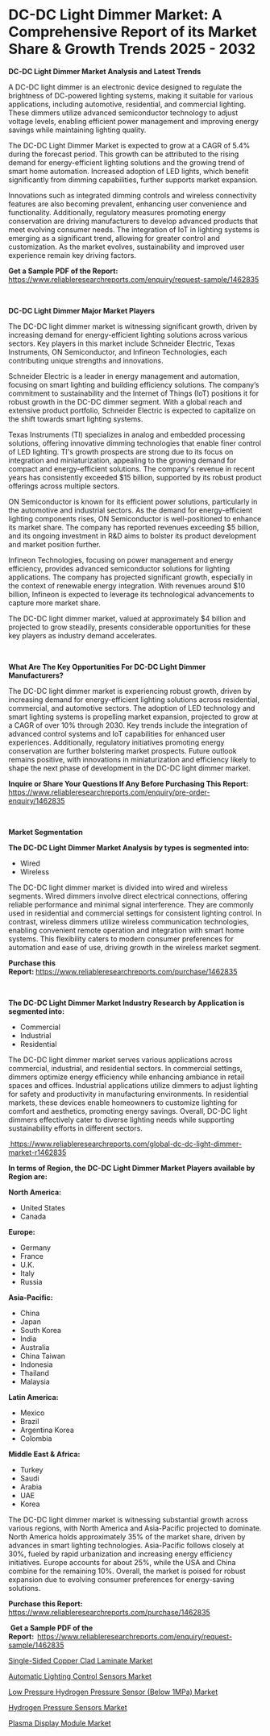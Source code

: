 <p><h1>DC-DC Light Dimmer Market: A Comprehensive Report of its Market Share & Growth Trends 2025 - 2032</h1></p><p><strong>DC-DC Light Dimmer Market Analysis and Latest Trends</strong></p>
<p><p>A DC-DC light dimmer is an electronic device designed to regulate the brightness of DC-powered lighting systems, making it suitable for various applications, including automotive, residential, and commercial lighting. These dimmers utilize advanced semiconductor technology to adjust voltage levels, enabling efficient power management and improving energy savings while maintaining lighting quality.</p><p>The DC-DC Light Dimmer Market is expected to grow at a CAGR of 5.4% during the forecast period. This growth can be attributed to the rising demand for energy-efficient lighting solutions and the growing trend of smart home automation. Increased adoption of LED lights, which benefit significantly from dimming capabilities, further supports market expansion. </p><p>Innovations such as integrated dimming controls and wireless connectivity features are also becoming prevalent, enhancing user convenience and functionality. Additionally, regulatory measures promoting energy conservation are driving manufacturers to develop advanced products that meet evolving consumer needs. The integration of IoT in lighting systems is emerging as a significant trend, allowing for greater control and customization. As the market evolves, sustainability and improved user experience remain key driving factors.</p></p>
<p><strong>Get a Sample PDF of the Report:&nbsp;</strong> <a href="https://www.reliableresearchreports.com/enquiry/request-sample/1462835?utm_campaign=121&utm_medium=2&utm_source=Github&utm_content=ia&utm_term=13022025&utm_id=dc-dc-light-dimmer">https://www.reliableresearchreports.com/enquiry/request-sample/1462835</a></p>
<p>&nbsp;</p>
<p><strong>DC-DC Light Dimmer Major Market Players</strong></p>
<p><p>The DC-DC light dimmer market is witnessing significant growth, driven by increasing demand for energy-efficient lighting solutions across various sectors. Key players in this market include Schneider Electric, Texas Instruments, ON Semiconductor, and Infineon Technologies, each contributing unique strengths and innovations.</p><p>Schneider Electric is a leader in energy management and automation, focusing on smart lighting and building efficiency solutions. The company’s commitment to sustainability and the Internet of Things (IoT) positions it for robust growth in the DC-DC dimmer segment. With a global reach and extensive product portfolio, Schneider Electric is expected to capitalize on the shift towards smart lighting systems.</p><p>Texas Instruments (TI) specializes in analog and embedded processing solutions, offering innovative dimming technologies that enable finer control of LED lighting. TI's growth prospects are strong due to its focus on integration and miniaturization, appealing to the growing demand for compact and energy-efficient solutions. The company's revenue in recent years has consistently exceeded $15 billion, supported by its robust product offerings across multiple sectors.</p><p>ON Semiconductor is known for its efficient power solutions, particularly in the automotive and industrial sectors. As the demand for energy-efficient lighting components rises, ON Semiconductor is well-positioned to enhance its market share. The company has reported revenues exceeding $5 billion, and its ongoing investment in R&D aims to bolster its product development and market position further.</p><p>Infineon Technologies, focusing on power management and energy efficiency, provides advanced semiconductor solutions for lighting applications. The company has projected significant growth, especially in the context of renewable energy integration. With revenues around $10 billion, Infineon is expected to leverage its technological advancements to capture more market share.</p><p>The DC-DC light dimmer market, valued at approximately $4 billion and projected to grow steadily, presents considerable opportunities for these key players as industry demand accelerates.</p></p>
<p>&nbsp;</p>
<p><strong>What Are The Key Opportunities For DC-DC Light Dimmer Manufacturers?</strong></p>
<p><p>The DC-DC light dimmer market is experiencing robust growth, driven by increasing demand for energy-efficient lighting solutions across residential, commercial, and automotive sectors. The adoption of LED technology and smart lighting systems is propelling market expansion, projected to grow at a CAGR of over 10% through 2030. Key trends include the integration of advanced control systems and IoT capabilities for enhanced user experiences. Additionally, regulatory initiatives promoting energy conservation are further bolstering market prospects. Future outlook remains positive, with innovations in miniaturization and efficiency likely to shape the next phase of development in the DC-DC light dimmer market.</p></p>
<p><strong>Inquire or Share Your Questions If Any Before Purchasing This Report:</strong> <a href="https://www.reliableresearchreports.com/enquiry/pre-order-enquiry/1462835?utm_campaign=121&utm_medium=2&utm_source=Github&utm_content=ia&utm_term=13022025&utm_id=dc-dc-light-dimmer">https://www.reliableresearchreports.com/enquiry/pre-order-enquiry/1462835</a></p>
<p>&nbsp;</p>
<p><strong>Market Segmentation</strong></p>
<p><strong>The DC-DC Light Dimmer Market Analysis by types is segmented into:</strong></p>
<p><ul><li>Wired</li><li>Wireless</li></ul></p>
<p><p>The DC-DC light dimmer market is divided into wired and wireless segments. Wired dimmers involve direct electrical connections, offering reliable performance and minimal signal interference. They are commonly used in residential and commercial settings for consistent lighting control. In contrast, wireless dimmers utilize wireless communication technologies, enabling convenient remote operation and integration with smart home systems. This flexibility caters to modern consumer preferences for automation and ease of use, driving growth in the wireless market segment.</p></p>
<p><strong>Purchase this Report:&nbsp;</strong><a href="https://www.reliableresearchreports.com/purchase/1462835?utm_campaign=121&utm_medium=2&utm_source=Github&utm_content=ia&utm_term=13022025&utm_id=dc-dc-light-dimmer">https://www.reliableresearchreports.com/purchase/1462835</a></p>
<p>&nbsp;</p>
<p><strong>The DC-DC Light Dimmer Market Industry Research by Application is segmented into:</strong></p>
<p><ul><li>Commercial</li><li>Industrial</li><li>Residential</li></ul></p>
<p><p>The DC-DC light dimmer market serves various applications across commercial, industrial, and residential sectors. In commercial settings, dimmers optimize energy efficiency while enhancing ambiance in retail spaces and offices. Industrial applications utilize dimmers to adjust lighting for safety and productivity in manufacturing environments. In residential markets, these devices enable homeowners to customize lighting for comfort and aesthetics, promoting energy savings. Overall, DC-DC light dimmers effectively cater to diverse lighting needs while supporting sustainability efforts in different sectors.</p></p>
<p><a href="https://www.reliableresearchreports.com/global-dc-dc-light-dimmer-market-r1462835?utm_campaign=121&utm_medium=2&utm_source=Github&utm_content=ia&utm_term=13022025&utm_id=dc-dc-light-dimmer">&nbsp;https://www.reliableresearchreports.com/global-dc-dc-light-dimmer-market-r1462835</a></p>
<p><strong>In terms of Region, the DC-DC Light Dimmer Market Players available by Region are:</strong></p>
<p>
    <p> <strong> North America: </strong>
        <ul>
            <li>United States</li>
            <li>Canada</li>
        </ul>
        </p> 
    <p> <strong> Europe: </strong>
        <ul>
            <li>Germany</li>
            <li>France</li>
            <li>U.K.</li>
            <li>Italy</li>
            <li>Russia</li>
        </ul>
        </p> 
    <p> <strong> Asia-Pacific: </strong>
        <ul>
            <li>China</li>
            <li>Japan</li>
            <li>South Korea</li>
            <li>India</li>
            <li>Australia</li>
            <li>China Taiwan</li>
            <li>Indonesia</li>
            <li>Thailand</li>
            <li>Malaysia</li>
        </ul>
        </p> 
    <p> <strong> Latin America: </strong>
        <ul>
            <li>Mexico</li>
            <li>Brazil</li>
            <li>Argentina Korea</li>
            <li>Colombia</li>
        </ul>
        </p> 
    <p> <strong> Middle East & Africa: </strong>
        <ul>
            <li>Turkey</li>
            <li>Saudi</li>
            <li>Arabia</li>
            <li>UAE</li>
            <li>Korea</li>
        </ul>
    </p>
    </p>
<p><p>The DC-DC light dimmer market is witnessing substantial growth across various regions, with North America and Asia-Pacific projected to dominate. North America holds approximately 35% of the market share, driven by advances in smart lighting technologies. Asia-Pacific follows closely at 30%, fueled by rapid urbanization and increasing energy efficiency initiatives. Europe accounts for about 25%, while the USA and China combine for the remaining 10%. Overall, the market is poised for robust expansion due to evolving consumer preferences for energy-saving solutions.</p></p>
<p><strong>Purchase this Report: </strong><a href="https://www.reliableresearchreports.com/purchase/1462835?utm_campaign=121&utm_medium=2&utm_source=Github&utm_content=ia&utm_term=13022025&utm_id=dc-dc-light-dimmer">https://www.reliableresearchreports.com/purchase/1462835</a></p>
<p>&nbsp;<strong>Get a Sample PDF of the Report:&nbsp;&nbsp;</strong><a href="https://www.reliableresearchreports.com/enquiry/request-sample/1462835?utm_campaign=121&utm_medium=2&utm_source=Github&utm_content=ia&utm_term=13022025&utm_id=dc-dc-light-dimmer">https://www.reliableresearchreports.com/enquiry/request-sample/1462835</a></p>
<p><strong></strong></p>
<p><p><a href="https://github.com/techerghalim/Market-Research-Report-List-1/blob/main/single-sided-copper-clad-laminate-market.md?utm_campaign=121&utm_medium=2&utm_source=Github&utm_content=ia&utm_term=13022025&utm_id=dc-dc-light-dimmer">Single-Sided Copper Clad Laminate Market</a></p><p><a href="https://github.com/philaphindo/Market-Research-Report-List-1/blob/main/automatic-lighting-control-sensors-market.md?utm_campaign=121&utm_medium=2&utm_source=Github&utm_content=ia&utm_term=13022025&utm_id=dc-dc-light-dimmer">Automatic Lighting Control Sensors Market</a></p><p><a href="https://github.com/djembashote/Market-Research-Report-List-1/blob/main/low-pressure-hydrogen-pressure-sensor-below-1mpa-market.md?utm_campaign=121&utm_medium=2&utm_source=Github&utm_content=ia&utm_term=13022025&utm_id=dc-dc-light-dimmer">Low Pressure Hydrogen Pressure Sensor (Below 1MPa) Market</a></p><p><a href="https://github.com/vjorelaclliv/Market-Research-Report-List-1/blob/main/hydrogen-pressure-sensors-market.md?utm_campaign=121&utm_medium=2&utm_source=Github&utm_content=ia&utm_term=13022025&utm_id=dc-dc-light-dimmer">Hydrogen Pressure Sensors Market</a></p><p><a href="https://github.com/aiexisaliwan/Market-Research-Report-List-1/blob/main/plasma-display-module-market.md?utm_campaign=121&utm_medium=2&utm_source=Github&utm_content=ia&utm_term=13022025&utm_id=dc-dc-light-dimmer">Plasma Display Module Market</a></p></p>